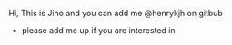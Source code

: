  Hi, This is Jiho and you can add me @henrykjh on gitbub
- please add me up if you are interested in

<!---
henrykjh/henrykjh is a ✨ special ✨ repository because its `README.md` (this file) appears on your GitHub profile.
You can click the Preview link to take a look at your changes.
--->
